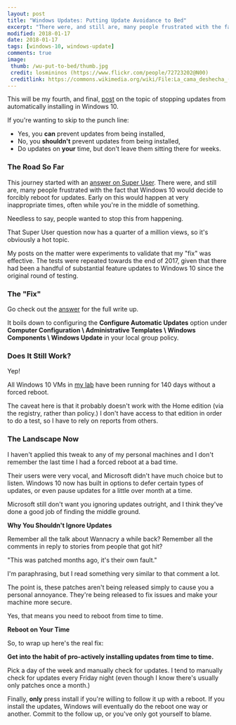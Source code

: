 ```yaml
---
layout: post
title: "Windows Updates: Putting Update Avoidance to Bed"
excerpt: "There were, and still are, many people frustrated with the fact that Windows 10 would decide to forcibly reboot for updates."
modified: 2018-01-17
date: 2018-01-17
tags: [windows-10, windows-update]
comments: true
image:
 thumb: /wu-put-to-bed/thumb.jpg
 credit: losmininos (https://www.flickr.com/people/72723202@N00)
 creditlink: https://commons.wikimedia.org/wiki/File:La_cama_deshecha_(2724466831).jpg
---
```


This will be my fourth, and final,
[post](https://king.geek.nz/tags/#windows-update) on the topic of stopping
updates from automatically installing in Windows 10.

If you're wanting to skip to the punch line:

* Yes, you **can** prevent updates from being installed,
* No, you **shouldn't** prevent updates from being installed,
* Do updates on **your** time, but don't leave them sitting there for weeks.

### The Road So Far

This journey started with an [answer on Super
User](https://superuser.com/a/963933/36030). There were, and still are, many
people frustrated with the fact that Windows 10 would decide to forcibly reboot
for updates. Early on this would happen at very inappropriate times, often while
you're in the middle of something.

Needless to say, people wanted to stop this from happening.

That Super User question now has a quarter of a million views, so it's obviously
a hot topic.

My posts on the matter were experiments to validate that my "fix" was effective.
The tests were repeated towards the end of 2017, given that there had been a
handful of substantial feature updates to Windows 10 since the original round of
testing.

### The "Fix"

Go check out the [answer](https://superuser.com/a/963933/36030) for the full
write up.

It boils down to configuring the **Configure Automatic Updates** option under
**Computer Configuration \\ Administrative Templates \\ Windows Components \\
Windows Update** in your local group policy.

### Does It Still Work?

Yep!

All Windows 10 VMs in [my lab](https://king.geek.nz/WindowsUpdateUptime/) have
been running for 140 days without a forced reboot.

The caveat here is that it probably doesn't work with the Home edition (via the
registry, rather than policy.) I don't have access to that edition in order to
do a test, so I have to rely on reports from others.

### The Landscape Now

I haven't applied this tweak to any of my personal machines and I don't remember
the last time I had a forced reboot at a bad time.

Their users were very vocal, and Microsoft didn't have much choice but to
listen. Windows 10 now has built in options to defer certain types of updates,
or even pause updates for a little over month at a time.

Microsoft still don't want you ignoring updates outright, and I think they've
done a good job of finding the middle ground.

**Why You Shouldn't Ignore Updates**

Remember all the talk about Wannacry a while back? Remember all the comments in
reply to stories from people that got hit?

"This was patched months ago, it's their own fault."

I'm paraphrasing, but I read something very similar to that comment a lot.

The point is, these patches aren't being released simply to cause you a personal
annoyance. They're being released to fix issues and make your machine more
secure.

Yes, that means you need to reboot from time to time.

**Reboot on Your Time**

So, to wrap up here's the real fix:

**Get into the habit of pro-actively installing updates from time to time.**

Pick a day of the week and manually check for updates. I tend to manually check
for updates every Friday night (even though I know there's usually only patches
once a month.)

Finally, **only** press install if you're willing to follow it up with a reboot.
If you install the updates, Windows will eventually do the reboot one way or
another. Commit to the follow up, or you've only got yourself to blame.
